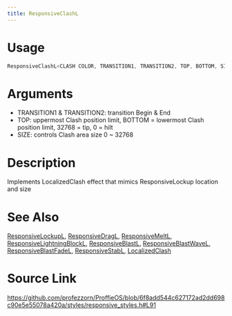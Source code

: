 ```yaml
---
title: ResponsiveClashL
---
```


# Usage
```cpp
ResponsiveClashL<CLASH COLOR, TRANSITION1, TRANSITION2, TOP, BOTTOM, SIZE>
```

# Arguments
 * TRANSITION1 & TRANSITION2: transition Begin & End
 * TOP: uppermost Clash position limit, BOTTOM = lowermost Clash position limit, 32768 = tip, 0 = hilt
 * SIZE: controls Clash area size 0 ~ 32768

# Description
Implements LocalizedClash effect that mimics ResponsiveLockup location and size

# See Also
[ResponsiveLockupL](/config/styles/ResponsiveLockupL.html), [ResponsiveDragL](/config/styles/ResponsiveDragL.html), [ResponsiveMeltL](/config/styles/ResponsiveMeltL.html), [ResponsiveLightningBlockL](/config/styles/ResponsiveLightningBlockL.html), [ResponsiveBlastL](/config/styles/ResponsiveBlastL.html), [ResponsiveBlastWaveL](/config/styles/ResponsiveBlastWaveL.html), [ResponsiveBlastFadeL](/config/styles/ResponsiveBlastFadeL.html), [ResponsiveStabL](/config/styles/ResponsiveStabL.html), [LocalizedClash](/config/styles/LocalizedClash.html)

# Source Link
https://github.com/profezzorn/ProffieOS/blob/6f8add544c627172ad2dd698c90e5e55078a420a/styles/responsive_styles.h#L91
